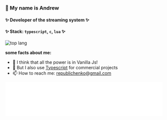 ### 👋 My name is Andrew

#### ✨ Developer of the streaming system ✨
#### ✨ Stack: `typescript`, `c`, `lua` ✨

![top lang](https://github-readme-stats.vercel.app/api/top-langs/?username=turbokirichenko&hide=shell,Dockerfile,solidity,svelte,css,scss,html)

**some facts about me:**
- 🚀 I think that all the power is in Vanilla Js!
- 🍉 But I also use [Typescript](https://www.typescriptlang.org/) for commercial projects
- 📫 How to reach me: [republichenko@gmail.com](mailto:republichenko@gmail.com)

![blob](/blob.svg)
